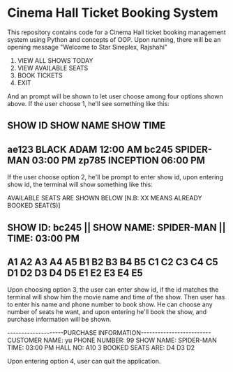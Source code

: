 # Cinema Hall Ticket Booking System

This repository contains code for a Cinema Hall ticket booking management system using Python and concepts of OOP.
Upon running, there will be an opening message "Welcome to Star Sineplex, Rajshahi"
1. VIEW ALL SHOWS TODAY
2. VIEW AVAILABLE SEATS
3. BOOK TICKETS
4. EXIT

And an prompt will be shown to let user choose among four options shown above.
If the user choose 1, he'll see something like this:

SHOW ID                              SHOW NAME                              SHOW TIME
-------------------------------------------------------------------------------------
ae123                                BLACK ADAM                              12:00 AM
bc245                                SPIDER-MAN                              03:00 PM
zp785                                INCEPTION                               06:00 PM
-------------------------------------------------------------------------------------

If the user choose option 2, he'll be prompt to enter show id, upon entering show id, the terminal will show something like this:

AVAILABLE SEATS ARE SHOWN BELOW
[N.B: XX MEANS ALREADY BOOKED SEAT(S)]

SHOW ID: bc245     ||     SHOW NAME: SPIDER-MAN     || TIME: 03:00 PM
----------------------------------------------------------------------
A1               A2               A3               A4               A5
B1               B2               B3               B4               B5
C1               C2               C3               C4               C5
D1               D2               D3               D4               D5
E1               E2               E3               E4               E5
----------------------------------------------------------------------

Upon choosing option 3, the user can enter show id, if the id matches the terminal will show him the movie name and time of the show. Then user has to enter his name and phone number to book show. He can choose any number of seats he want, and upon entering he'll book the show, and purchase information will be shown.

--------------------PURCHASE INFORMATION-------------------------
CUSTOMER NAME: yu                         PHONE NUMBER: 99
SHOW NAME: SPIDER-MAN                         TIME: 03:00 PM
HALL NO: A10
3 BOOKED SEATS ARE: D4 D3 D2

Upon entering option 4, user can quit the application.
